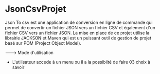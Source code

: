 # JsonCsvProjet
Json To csv est une application de conversion en ligne de commande qui permet de convertir
un fichier JSON vers un fichier CSV et également d'un fichier CSV vers un fichier JSON.
La mise en place de ce projet utilise la librairie JACKSON et Maven qui est un puissant outil de gestion de projet basé sur POM (Project Object Model).

---> Mode d'utilisation
- L'utilisateur accede à un menu ou il a la possibilté de faire 03 choix à savoir
 
